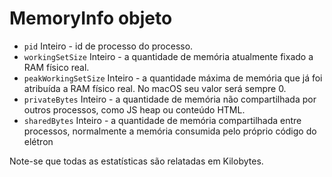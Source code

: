 # MemoryInfo objeto

* `pid` Inteiro - id de processo do processo.
* `workingSetSize` Inteiro - a quantidade de memória atualmente fixado a RAM físico real.
* `peakWorkingSetSize` Inteiro - a quantidade máxima de memória que já foi atribuída a RAM físico real. No macOS seu valor será sempre 0.
* `privateBytes` Inteiro - a quantidade de memória não compartilhada por outros processos, como JS heap ou conteúdo HTML.
* `sharedBytes` Inteiro - a quantidade de memória compartilhada entre processos, normalmente a memória consumida pelo próprio código do elétron

Note-se que todas as estatísticas são relatadas em Kilobytes.